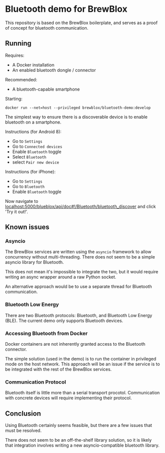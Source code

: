 # Bluetooth demo for BrewBlox

This repository is based on the BrewBlox boilerplate, and serves as a proof of concept for bluetooth communication.

## Running

Requires:
* A Docker installation
* An enabled bluetooth dongle / connector

Recommended:
* A bluetooth-capable smartphone

Starting:
```
docker run --net=host --privileged brewblox/bluetooth-demo:develop
```

The simplest way to ensure there is a discoverable device is to enable bluetooth on a smartphone.

Instructions (for Android 8):
* Go to `Settings`
* Go to `Connected devices`
* Enable `Bluetooth` toggle
* Select `Bluetooth`
* select `Pair new device`

Instructions (for iPhone):
* Go to `Settings`
* Go to `Bluetooth`
* Enable `Bluetooth` toggle


Now navigate to [localhost:5000/blueblox/api/doc#!/Bluetooth/bluetooth_discover](localhost:5000/blueblox/api/doc#!/Bluetooth/bluetooth_discover) and click 'Try it out!'.


## Known issues

### Asyncio

The BrewBlox services are written using the `asyncio` framework to allow concurrency without multi-threading. There does not seem to be a simple asyncio library for Bluetooth.

This does not mean it's impossible to integrate the two, but it would require writing an async wrapper around a raw Python socket.

An alternative approach would be to use a separate thread for Bluetooth communication.

### Bluetooth Low Energy

There are two Bluetooth protocols: Bluetooth, and Bluetooth Low Energy (BLE). The current demo only supports Bluetooth devices.

### Accessing Bluetooth from Docker

Docker containers are not inherently granted access to the Bluetooth connector.

The simple solution (used in the demo) is to run the container in privileged mode on the host network. This approach will be an issue if the service is to be integrated with the rest of the BrewBlox services.

### Communication Protocol

Bluetooth itself is little more than a serial transport procotol.
Communication with concrete devices will require implementing their protocol.

## Conclusion

Using Bluetooth certainly seems feasible, but there are a few issues that must be resolved.

There does not seem to be an off-the-shelf library solution, so it is likely that integration involves writing a new asyncio-compatible bluetooth library.
